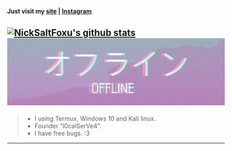 
#### Just visit my [site](https://nicksaltfoxu.ml) | [Instagram](https://l0calserve4.ml)
[![NickSaltFoxu's github stats](https://github-readme-stats.vercel.app/api?username=BlueBerrySans365?size=200)](https://github.com/BlueBerrySans365)
![offline](assets/images/IMG_20200929_100440.jpg)
------------------------------------------------------------------------------------------
> * I using Termux, Windows 10 and Kali linux. 
> * Founder "l0calSerVe4". 
> * I have free bugs. :3 
------------------------------------------------------------------------------------------
<!--
**BlueBerrySans365/BlueBerrySans365** is a ✨ _special_ ✨ repository because its `README.md` (this file) appears on your GitHub profile.

Here are some ideas to get you started:

- 🔭 I’m currently working on ...
- 🌱 I’m currently learning ...
- 👯 I’m looking to collaborate on ...
- 🤔 I’m looking for help with ...
- 💬 Ask me about ...
- 📫 How to reach me: ...
- 😄 Pronouns: ...
- ⚡ Fun fact: ...
-->

